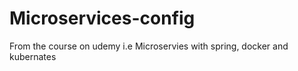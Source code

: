 # Microservices-config
From the course on udemy i.e Microservies with spring, docker and kubernates

